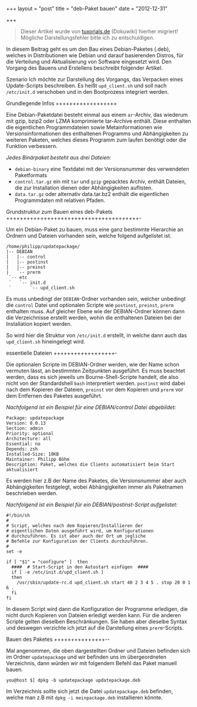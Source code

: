 +++
layout = "post"
title = "deb-Paket bauen"
date = "2012-12-31"

+++

>
> Dieser Artikel wurde von [tuxorials.de](http://tuxorials.de) (Dokuwiki) hierher migriert!
> Mögliche Darstellungsfehler bitte ich zu entschuldigen.
>


In diesem Beitrag geht es um den Bau eines Debian-Paketes (.deb),
welches in Distributionen wie Debian und darauf basierenden Distros, für
die Verteilung und Aktualisierung von Software eingesetzt wird. Den
Vorgang des Bauens und Erstellens beschreibt folgender Artikel.

Szenario Ich möchte zur Darstellung des Vorgangs, das Verpacken eines
Update-Scripts beschreiben. Es heißt `upd_client.sh` und soll nach
`/etc/init.d` verschoben und in den Bootprozess integriert werden.

Grundlegende Infos
++++++++++++++++++

Eine Debian-Paketdatei besteht einmal aus einem `ar`-Archiv, das
wiederum mit gzip, bzip2 oder LZMA komprimierte tar-Archive enthält.
Diese enthalten die eigentlichen Programmdateien sowie Metainformationen
wie Versionsinformationen des enthaltenen Programms und Abhängigkeiten
zu weiteren Paketen, welches dieses Programm zum laufen benötigt oder
die Funktion verbessern.

*Jedes Binärpaket besteht aus drei Dateien:*

-   `debian-binary` eine Textdatei mit der Versionsnummer des
    verwendeten Paketformats
-   `control.tar.gz` ein mit `tar` und `gzip` gepacktes Archiv, enthält
    Dateien, die zur Installation dienen oder Abhängigkeiten auflisten.
-   `data.tar.gz` oder alternativ data.tar.bz2 enthält die eigentlichen
    Programmdaten mit relativen Pfaden.

Grundstruktur zum Bauen eines deb-Pakets
+++++++++++++++++++++++++++++++++++++++-

Um ein Debian-Paket zu bauen, muss eine ganz bestimmte Hierarchie an
Ordnern und Dateien vorhanden sein, welche folgend aufgelistet ist.

```
/home/philipp/updatepackage/ 
|-- DEBIAN 
|   |-- control 
|   |-- postinst 
|   |-- preinst 
|   `-- prerm 
 `-- etc  
 `   `-- init.d  
 `       `-- upd_client.sh
```

Es muss unbedingt der `DEBIAN`-Ordner vorhanden sein, welcher unbedingt
die `control` Datei und optionalen Scripte wie `postinst`, `preinst`,
`prerm` enthalten muss. Auf gleicher Ebene wie der DEBIAN-Ordner können
dann die Verzeichnisse erstellt werden, wohin die enthaltenen Dateien
bei der Installation kopiert werden.

So wird hier die Struktur von `/etc/init.d` erstellt, in welche dann
auch das `upd_client.sh` hineingelegt wird.

essentielle Dateien
++++++++++++++++++-

Die optionalen Scripte im DEBIAN-Ordner werden, wie der Name schon
vermuten lässt, an bestimmten Zeitpunkten ausgeführt. Es muss beachtet
werden, dass es sich jeweils um Bourne-Shell-Scripte handelt, die also
nicht von der Standardshell `bash` interpretiert werden. `postinst` wird
dabei nach dem Kopieren der Dateien, `preinst` vor dem Kopieren und
`prerm` vor dem Entfernen des Paketes ausgeführt.

*Nachfolgend ist ein Beispiel für eine DEBIAN/control Datei abgebildet:*

```
Package: updatepackage 
Version: 0.0.13 
Section: admin 
Priority: optional 
Architecture: all 
Essential: no 
Depends: zsh 
Installed-Size: 10KB 
Maintainer: Philipp Böhm
Description: Paket, welches die Clients automatisiert beim Start aktualisiert
```

Es werden hier z.B der Name des Paketes, die Versionsnummer aber auch
Abhängigkeiten festgelegt, wobei Abhängigkeiten immer als Paketnamen
beschrieben werden.

*Nachfolgend ist ein Beispiel für ein DEBIAN/postinst-Script
aufgelistet:*

```
#!/bin/sh 
# 
# Script, welches nach dem Kopieren/Installieren der  
# eigentlichen Daten ausgeführt wird, um Konfigurationen  
# durchzuführen. Es ist aber auch der Ort um jegliche  
# Befehle zur Konfiguration der Clients durchzuführen. 
# 
set -e  

if [ "$1" = "configure" ]  then
  ####  # Start-Script in den Autostart einfügen  ####  
  if [ -e /etc/init.d/upd_client.sh ]  
  then  
    /usr/sbin/update-rc.d upd_client.sh start 40 2 3 4 5 . stop 20 0 1 6 .  
  fi 
fi
```

In diesem Script wird dann die Konfiguration der Programme erledigen,
die nicht durch Kopieren von Dateien erledigt werden kann. Für die
anderen Scripte gelten dieselben Beschränkungen. Sie haben aber dieselbe
Syntax und deswegen verzichte ich jetzt auf die Darstellung eines
`prerm`-Scripts.

Bauen des Paketes
+++++++++++++++--

Mal angenommen, die oben dargestellten Ordner und Dateien befinden sich
im Ordner `updatepackage` und wir befinden uns im übergeordneten
Verzeichnis, dann würden wir mit folgendem Befehl das Paket manuell
bauen.

```
you@host $] dpkg -b updatepackage updatepackage.deb
```

Im Verzeichnis sollte sich jetzt die Datei `updatepackage.deb` befinden,
welche man z.B mit `dpkg -i meinpackage.deb` installieren könnte.
